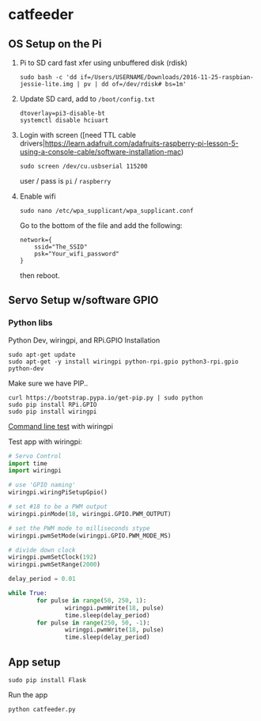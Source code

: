 # catfeeder

## OS Setup on the Pi

1. Pi to SD card fast xfer using unbuffered disk (rdisk)
    ```
    sudo bash -c 'dd if=/Users/USERNAME/Downloads/2016-11-25-raspbian-jessie-lite.img | pv | dd of=/dev/rdisk# bs=1m'
    ```

2. Update SD card, add to `/boot/config.txt`
    ```
    dtoverlay=pi3-disable-bt
    systemctl disable hciuart
    ```

3. Login with screen ([need TTL cable drivers|https://learn.adafruit.com/adafruits-raspberry-pi-lesson-5-using-a-console-cable/software-installation-mac)
    ```
    sudo screen /dev/cu.usbserial 115200
    ```

    user / pass is `pi` / `raspberry`

4. Enable wifi
    ```
    sudo nano /etc/wpa_supplicant/wpa_supplicant.conf
    ```
    Go to the bottom of the file and add the following:

    ```
    network={
        ssid="The_SSID"
        psk="Your_wifi_password"
    }
    ```
    then reboot.

## Servo Setup w/software GPIO

### Python libs

Python Dev, wiringpi, and RPi.GPIO Installation

```
sudo apt-get update
sudo apt-get -y install wiringpi python-rpi.gpio python3-rpi.gpio python-dev
```

Make sure we have PIP..

```
curl https://bootstrap.pypa.io/get-pip.py | sudo python
sudo pip install RPi.GPIO
sudo pip install wiringpi
```

[Command line test](https://learn.adafruit.com/adafruits-raspberry-pi-lesson-8-using-a-servo-motor?view=all#software) with wiringpi

Test app with wiringpi:

```python
# Servo Control
import time
import wiringpi

# use 'GPIO naming'
wiringpi.wiringPiSetupGpio()

# set #18 to be a PWM output
wiringpi.pinMode(18, wiringpi.GPIO.PWM_OUTPUT)

# set the PWM mode to milliseconds stype
wiringpi.pwmSetMode(wiringpi.GPIO.PWM_MODE_MS)

# divide down clock
wiringpi.pwmSetClock(192)
wiringpi.pwmSetRange(2000)

delay_period = 0.01

while True:
        for pulse in range(50, 250, 1):
                wiringpi.pwmWrite(18, pulse)
                time.sleep(delay_period)
        for pulse in range(250, 50, -1):
                wiringpi.pwmWrite(18, pulse)
                time.sleep(delay_period)
```

## App setup

```
sudo pip install Flask
```

Run the app

```
python catfeeder.py
```
